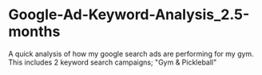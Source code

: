 # Google-Ad-Keyword-Analysis_2.5-months
A quick analysis of how my google search ads are performing for my gym. This includes 2 keyword search campaigns; "Gym &amp; Pickleball"
